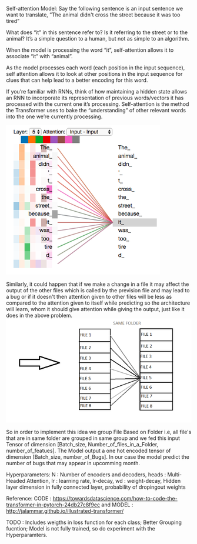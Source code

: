 Self-attention Model:
Say the following sentence is an input sentence we want to translate,
”The animal didn't cross the street because it was too tired”

What does “it” in this sentence refer to? Is it referring to the street or to the animal? It’s a simple question to a human, but not as simple to an algorithm.

When the model is processing the word “it”, self-attention allows it to associate “it” with “animal”.

As the model processes each word (each position in the input sequence), self attention allows it to look at other positions in the input sequence for clues that can help lead to a better encoding for this word.

If you’re familiar with RNNs, think of how maintaining a hidden state allows an RNN to incorporate its representation of previous words/vectors it has processed with the current one it’s processing. Self-attention is the method the Transformer uses to bake the “understanding” of other relevant words into the one we’re currently processing.

<img src ="transformer_self-attention_visualization_3.png">

Similarly, it could happen that if we make a change in a file it may affect the output of the other files which is called by the prevision file and may lead to a bug or if it doesn't then attention given to other files will be less as compared to the attention given to itself while predicting so the architecture will learn, whom it should give attention while giving the output, just like it does in the above problem.
<img src="attn.png" width = "700">

So in order to implement this idea we group File Based on Folder i.e, all file's that are in same folder are grouped in same group and we fed this input Tensor of dimension [Batch_size, Number_of_files_in_a_Folder, number_of_featues].
The Model output a one hot encoded tensor of dimension [Batch_size, number_of_Bugs]. 
In our case the model predict the number of bugs that may appear in upcomming month.

Hyperparameters: 
N : Number of encoders and decoders,
heads : Multi-Headed Attention,
lr : learning rate,
lr-decay,
wd : weight-decay, Hidden layer dimension in fully connected layer, probability of dropingout weights


Reference:
CODE : https://towardsdatascience.com/how-to-code-the-transformer-in-pytorch-24db27c8f9ec
and 
MODEL : http://jalammar.github.io/illustrated-transformer/

TODO : 
Includes weigths in loss function for each class; Better Grouping fucntion; Model is not fully trained, so do experiment with the Hyperparamters.

